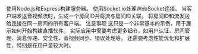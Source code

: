 使用Node.js和Express构建服务器。
使用Socket.io处理WebSocket连接。
当客户端发送音视频流时，生成一个房间ID并将流与房间ID关联。
将房间ID和流发送给连接在同一房间的所有客户端。
注意事项
这只是一个非常基本的示例，用于展示如何开始构建直播软件。
实际应用中需要考虑更多细节，如用户认证、房间管理、消息传递、安全性、音视频同步、错误处理等。
还需要考虑性能优化和扩展性，特别是在用户量较大时。
